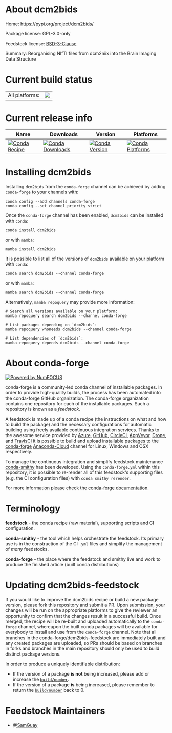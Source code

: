 About dcm2bids
==============

Home: https://pypi.org/project/dcm2bids/

Package license: GPL-3.0-only

Feedstock license: [BSD-3-Clause](https://github.com/conda-forge/dcm2bids-feedstock/blob/main/LICENSE.txt)

Summary: Reorganising NIfTI files from dcm2niix into the Brain Imaging Data Structure

Current build status
====================


<table><tr><td>All platforms:</td>
    <td>
      <a href="https://dev.azure.com/conda-forge/feedstock-builds/_build/latest?definitionId=11979&branchName=main">
        <img src="https://dev.azure.com/conda-forge/feedstock-builds/_apis/build/status/dcm2bids-feedstock?branchName=main">
      </a>
    </td>
  </tr>
</table>

Current release info
====================

| Name | Downloads | Version | Platforms |
| --- | --- | --- | --- |
| [![Conda Recipe](https://img.shields.io/badge/recipe-dcm2bids-green.svg)](https://anaconda.org/conda-forge/dcm2bids) | [![Conda Downloads](https://img.shields.io/conda/dn/conda-forge/dcm2bids.svg)](https://anaconda.org/conda-forge/dcm2bids) | [![Conda Version](https://img.shields.io/conda/vn/conda-forge/dcm2bids.svg)](https://anaconda.org/conda-forge/dcm2bids) | [![Conda Platforms](https://img.shields.io/conda/pn/conda-forge/dcm2bids.svg)](https://anaconda.org/conda-forge/dcm2bids) |

Installing dcm2bids
===================

Installing `dcm2bids` from the `conda-forge` channel can be achieved by adding `conda-forge` to your channels with:

```
conda config --add channels conda-forge
conda config --set channel_priority strict
```

Once the `conda-forge` channel has been enabled, `dcm2bids` can be installed with `conda`:

```
conda install dcm2bids
```

or with `mamba`:

```
mamba install dcm2bids
```

It is possible to list all of the versions of `dcm2bids` available on your platform with `conda`:

```
conda search dcm2bids --channel conda-forge
```

or with `mamba`:

```
mamba search dcm2bids --channel conda-forge
```

Alternatively, `mamba repoquery` may provide more information:

```
# Search all versions available on your platform:
mamba repoquery search dcm2bids --channel conda-forge

# List packages depending on `dcm2bids`:
mamba repoquery whoneeds dcm2bids --channel conda-forge

# List dependencies of `dcm2bids`:
mamba repoquery depends dcm2bids --channel conda-forge
```


About conda-forge
=================

[![Powered by
NumFOCUS](https://img.shields.io/badge/powered%20by-NumFOCUS-orange.svg?style=flat&colorA=E1523D&colorB=007D8A)](https://numfocus.org)

conda-forge is a community-led conda channel of installable packages.
In order to provide high-quality builds, the process has been automated into the
conda-forge GitHub organization. The conda-forge organization contains one repository
for each of the installable packages. Such a repository is known as a *feedstock*.

A feedstock is made up of a conda recipe (the instructions on what and how to build
the package) and the necessary configurations for automatic building using freely
available continuous integration services. Thanks to the awesome service provided by
[Azure](https://azure.microsoft.com/en-us/services/devops/), [GitHub](https://github.com/),
[CircleCI](https://circleci.com/), [AppVeyor](https://www.appveyor.com/),
[Drone](https://cloud.drone.io/welcome), and [TravisCI](https://travis-ci.com/)
it is possible to build and upload installable packages to the
[conda-forge](https://anaconda.org/conda-forge) [Anaconda-Cloud](https://anaconda.org/)
channel for Linux, Windows and OSX respectively.

To manage the continuous integration and simplify feedstock maintenance
[conda-smithy](https://github.com/conda-forge/conda-smithy) has been developed.
Using the ``conda-forge.yml`` within this repository, it is possible to re-render all of
this feedstock's supporting files (e.g. the CI configuration files) with ``conda smithy rerender``.

For more information please check the [conda-forge documentation](https://conda-forge.org/docs/).

Terminology
===========

**feedstock** - the conda recipe (raw material), supporting scripts and CI configuration.

**conda-smithy** - the tool which helps orchestrate the feedstock.
                   Its primary use is in the construction of the CI ``.yml`` files
                   and simplify the management of *many* feedstocks.

**conda-forge** - the place where the feedstock and smithy live and work to
                  produce the finished article (built conda distributions)


Updating dcm2bids-feedstock
===========================

If you would like to improve the dcm2bids recipe or build a new
package version, please fork this repository and submit a PR. Upon submission,
your changes will be run on the appropriate platforms to give the reviewer an
opportunity to confirm that the changes result in a successful build. Once
merged, the recipe will be re-built and uploaded automatically to the
`conda-forge` channel, whereupon the built conda packages will be available for
everybody to install and use from the `conda-forge` channel.
Note that all branches in the conda-forge/dcm2bids-feedstock are
immediately built and any created packages are uploaded, so PRs should be based
on branches in forks and branches in the main repository should only be used to
build distinct package versions.

In order to produce a uniquely identifiable distribution:
 * If the version of a package **is not** being increased, please add or increase
   the [``build/number``](https://docs.conda.io/projects/conda-build/en/latest/resources/define-metadata.html#build-number-and-string).
 * If the version of a package **is** being increased, please remember to return
   the [``build/number``](https://docs.conda.io/projects/conda-build/en/latest/resources/define-metadata.html#build-number-and-string)
   back to 0.

Feedstock Maintainers
=====================

* [@SamGuay](https://github.com/SamGuay/)

